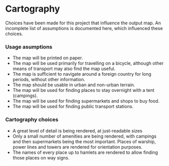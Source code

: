# Cartography

Choices have been made for this project that influence the output map. An incomplete list of assumptions is documented here, which influenced these choices.

### Usage asumptions

- The map will be printed on paper.
- The map will be used primarily for travelling on a bicycle, although other means of transport may also find the map useful. 
- The map is sufficient to navigate around a foreign country for long periods, without other information.
- The map should be usable in urban and non-urban terrain.
- The map will be used for finding places to stay overnight with a tent (campings).
- The map will be used for finding supermarkets and shops to buy food.
- The map will be used for finding public transport stations.

### Cartography choices

- A great level of detail is being rendered, at just-readable sizes
- Only a small number of amenities are being rendered, with campings and then supermarkets being the most important. Places of warship, power lines and towers are rendered for orientation purposes.
- The names of every place up to hamlets are rendered to allow finding those places on way signs.
